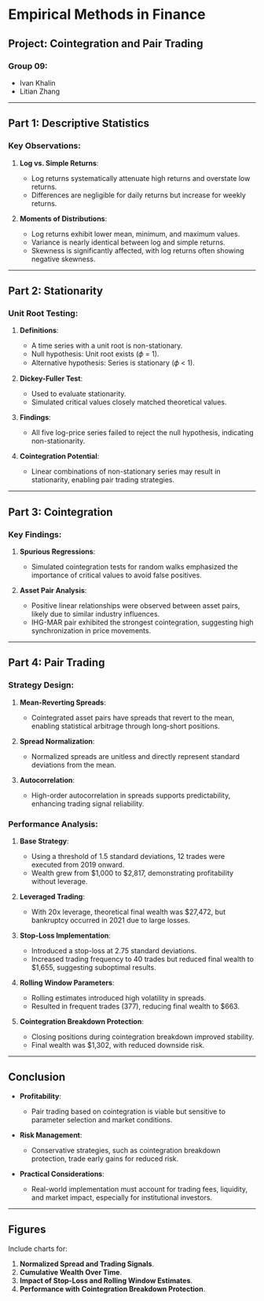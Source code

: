 # Empirical Methods in Finance

## Project: Cointegration and Pair Trading

### Group 09:

- Ivan Khalin
- Litian Zhang

---

## Part 1: Descriptive Statistics

### Key Observations:

1. **Log vs. Simple Returns**:

   - Log returns systematically attenuate high returns and overstate low returns.
   - Differences are negligible for daily returns but increase for weekly returns.

2. **Moments of Distributions**:
   - Log returns exhibit lower mean, minimum, and maximum values.
   - Variance is nearly identical between log and simple returns.
   - Skewness is significantly affected, with log returns often showing negative skewness.

---

## Part 2: Stationarity

### Unit Root Testing:

1. **Definitions**:

   - A time series with a unit root is non-stationary.
   - Null hypothesis: Unit root exists (𝜙 = 1).
   - Alternative hypothesis: Series is stationary (𝜙 < 1).

2. **Dickey-Fuller Test**:

   - Used to evaluate stationarity.
   - Simulated critical values closely matched theoretical values.

3. **Findings**:

   - All five log-price series failed to reject the null hypothesis, indicating non-stationarity.

4. **Cointegration Potential**:
   - Linear combinations of non-stationary series may result in stationarity, enabling pair trading strategies.

---

## Part 3: Cointegration

### Key Findings:

1. **Spurious Regressions**:

   - Simulated cointegration tests for random walks emphasized the importance of critical values to avoid false positives.

2. **Asset Pair Analysis**:
   - Positive linear relationships were observed between asset pairs, likely due to similar industry influences.
   - IHG-MAR pair exhibited the strongest cointegration, suggesting high synchronization in price movements.

---

## Part 4: Pair Trading

### Strategy Design:

1. **Mean-Reverting Spreads**:

   - Cointegrated asset pairs have spreads that revert to the mean, enabling statistical arbitrage through long-short positions.

2. **Spread Normalization**:

   - Normalized spreads are unitless and directly represent standard deviations from the mean.

3. **Autocorrelation**:
   - High-order autocorrelation in spreads supports predictability, enhancing trading signal reliability.

### Performance Analysis:

1. **Base Strategy**:

   - Using a threshold of 1.5 standard deviations, 12 trades were executed from 2019 onward.
   - Wealth grew from $1,000 to $2,817, demonstrating profitability without leverage.

2. **Leveraged Trading**:

   - With 20x leverage, theoretical final wealth was $27,472, but bankruptcy occurred in 2021 due to large losses.

3. **Stop-Loss Implementation**:

   - Introduced a stop-loss at 2.75 standard deviations.
   - Increased trading frequency to 40 trades but reduced final wealth to $1,655, suggesting suboptimal results.

4. **Rolling Window Parameters**:

   - Rolling estimates introduced high volatility in spreads.
   - Resulted in frequent trades (377), reducing final wealth to $663.

5. **Cointegration Breakdown Protection**:
   - Closing positions during cointegration breakdown improved stability.
   - Final wealth was $1,302, with reduced downside risk.

---

## Conclusion

- **Profitability**:
  - Pair trading based on cointegration is viable but sensitive to parameter selection and market conditions.
- **Risk Management**:

  - Conservative strategies, such as cointegration breakdown protection, trade early gains for reduced risk.

- **Practical Considerations**:
  - Real-world implementation must account for trading fees, liquidity, and market impact, especially for institutional investors.

---

## Figures

Include charts for:

1. **Normalized Spread and Trading Signals**.
2. **Cumulative Wealth Over Time**.
3. **Impact of Stop-Loss and Rolling Window Estimates**.
4. **Performance with Cointegration Breakdown Protection**.
